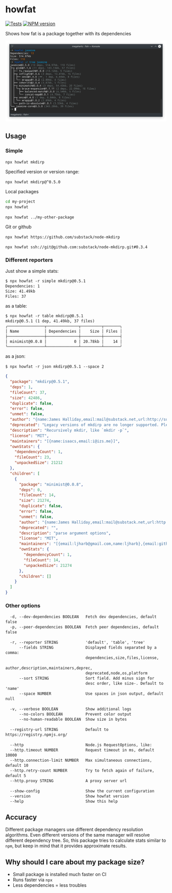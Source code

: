 # howfat
[![Tests](https://github.com/megahertz/howfat/actions/workflows/tests.yml/badge.svg)](https://github.com/megahertz/howfat/actions/workflows/tests.yml)
[![NPM version](https://badge.fury.io/js/howfat.svg)](https://badge.fury.io/js/howfat)

Shows how fat is a package together with its dependencies

![howfat](docs/screenshot.png)

## Usage

### Simple

`npx howfat mkdirp`

Specified version or version range:

`npx howfat mkdirp@^0.5.0`

Local packages

```bash
cd my-project
npx howfat
```

`npx howfat ../my-other-package`

Git or github

`npx howfat https://github.com/substack/node-mkdirp`

`npx howfat ssh://git@github.com:substack/node-mkdirp.git#0.3.4`

### Different reporters

Just show a simple stats:

```
$ npx howfat -r simple mkdirp@0.5.1
Dependencies: 1
Size: 41.49kb
Files: 37
```

as a table:

```
$ npx howfat -r table mkdirp@0.5.1
mkdirp@0.5.1 (1 dep, 41.49kb, 37 files)
╭────────────────┬──────────────┬─────────┬───────╮
│ Name           │ Dependencies │    Size │ Files │
├────────────────┼──────────────┼─────────┼───────┤
│ minimist@0.0.8 │            0 │ 20.78kb │    14 │
╰────────────────┴──────────────┴─────────┴───────╯
```

as a json:

`$ npx howfat -r json mkdirp@0.5.1 --space 2`
```json
{
  "package": "mkdirp@0.5.1",
  "deps": 1,
  "fileCount": 37,
  "size": 42486,
  "duplicate": false,
  "error": false,
  "unmet": false,
  "author": "{name:James Halliday,email:mail@substack.net,url:http://substack.net}",
  "deprecated": "Legacy versions of mkdirp are no longer supported. Please update to mkdirp 1.x. (Note that the API surface has changed to use Promises in 1.x.)",
  "description": "Recursively mkdir, like `mkdir -p`",
  "license": "MIT",
  "maintainers": "[{name:isaacs,email:i@izs.me}]",
  "ownStats": {
    "dependencyCount": 1,
    "fileCount": 23,
    "unpackedSize": 21212
  },
  "children": [
    {
      "package": "minimist@0.0.8",
      "deps": 0,
      "fileCount": 14,
      "size": 21274,
      "duplicate": false,
      "error": false,
      "unmet": false,
      "author": "{name:James Halliday,email:mail@substack.net,url:http://substack.net}",
      "deprecated": "",
      "description": "parse argument options",
      "license": "MIT",
      "maintainers": "[{email:ljharb@gmail.com,name:ljharb},{email:github@tixz.dk,name:emilbayes}]",
      "ownStats": {
        "dependencyCount": 1,
        "fileCount": 14,
        "unpackedSize": 21274
      },
      "children": []
    }
  ]
}
```

### Other options

```
  -d, --dev-dependencies BOOLEAN   Fetch dev dependencies, default false
  -p, --peer-dependencies BOOLEAN  Fetch peer dependencies, default false
  
  -r, --reporter STRING            'default', 'table', 'tree'
      --fields STRING              Displayed fields separated by a comma:
                                   dependencies,size,files,license,
                                   author,description,maintainers,deprec,
                                   deprecated,node,os,platform
      --sort STRING                Sort field. Add minus sign for 
                                   desc order, like size-. Default to 'name'
      --space NUMBER               Use spaces in json output, default null
                                   
  -v, --verbose BOOLEAN            Show additional logs
      --no-colors BOOLEAN          Prevent color output
      --no-human-readable BOOLEAN  Show size in bytes
      
  --registry-url STRING            Default to https://registry.npmjs.org/
                            
  --http                           Node.js RequestOptions, like:
  --http.timeout NUMBER            Request timeout in ms, default 10000
  --http.connection-limit NUMBER   Max simultaneous connections, default 10
  --http.retry-count NUMBER        Try to fetch again of failure, default 5
  --http.proxy STRING              A proxy server url
  
  --show-config                    Show the current configuration
  --version                        Show howfat version
  --help                           Show this help
```

## Accuracy

Different package managers use different dependency resolution algorithms. Even
different versions of the same manager will resolve different dependency tree.
So, this package tries to calculate stats similar to `npm`, but keep in mind that
it provides approximate results.

## Why should I care about my package size?

- Small package is installed much faster on CI
- Runs faster via `npx`
- Less dependencies = less troubles

